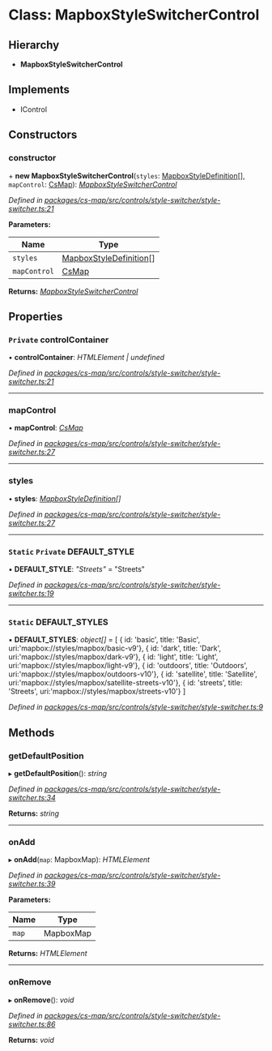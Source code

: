 # Class: MapboxStyleSwitcherControl

## Hierarchy

* **MapboxStyleSwitcherControl**

## Implements

* IControl

## Constructors

###  constructor

\+ **new MapboxStyleSwitcherControl**(`styles`: [MapboxStyleDefinition](../modules/_cs_map_src_classes_map_style_definition_.md#mapboxstyledefinition)[], `mapControl`: [CsMap](_cs_map_src_components_cs_map_cs_map_.csmap.md)): *[MapboxStyleSwitcherControl](_cs_map_src_controls_style_switcher_style_switcher_.mapboxstyleswitchercontrol.md)*

*Defined in [packages/cs-map/src/controls/style-switcher/style-switcher.ts:21](https://github.com/TNOCS/csnext/blob/34474da7/packages/cs-map/src/controls/style-switcher/style-switcher.ts#L21)*

**Parameters:**

Name | Type |
------ | ------ |
`styles` | [MapboxStyleDefinition](../modules/_cs_map_src_classes_map_style_definition_.md#mapboxstyledefinition)[] |
`mapControl` | [CsMap](_cs_map_src_components_cs_map_cs_map_.csmap.md) |

**Returns:** *[MapboxStyleSwitcherControl](_cs_map_src_controls_style_switcher_style_switcher_.mapboxstyleswitchercontrol.md)*

## Properties

### `Private` controlContainer

• **controlContainer**: *HTMLElement | undefined*

*Defined in [packages/cs-map/src/controls/style-switcher/style-switcher.ts:21](https://github.com/TNOCS/csnext/blob/34474da7/packages/cs-map/src/controls/style-switcher/style-switcher.ts#L21)*

___

###  mapControl

• **mapControl**: *[CsMap](_cs_map_src_components_cs_map_cs_map_.csmap.md)*

*Defined in [packages/cs-map/src/controls/style-switcher/style-switcher.ts:27](https://github.com/TNOCS/csnext/blob/34474da7/packages/cs-map/src/controls/style-switcher/style-switcher.ts#L27)*

___

###  styles

• **styles**: *[MapboxStyleDefinition](../modules/_cs_map_src_classes_map_style_definition_.md#mapboxstyledefinition)[]*

*Defined in [packages/cs-map/src/controls/style-switcher/style-switcher.ts:27](https://github.com/TNOCS/csnext/blob/34474da7/packages/cs-map/src/controls/style-switcher/style-switcher.ts#L27)*

___

### `Static` `Private` DEFAULT_STYLE

▪ **DEFAULT_STYLE**: *"Streets"* = "Streets"

*Defined in [packages/cs-map/src/controls/style-switcher/style-switcher.ts:19](https://github.com/TNOCS/csnext/blob/34474da7/packages/cs-map/src/controls/style-switcher/style-switcher.ts#L19)*

___

### `Static` DEFAULT_STYLES

▪ **DEFAULT_STYLES**: *object[]* =  [
        { id: 'basic', title: 'Basic', uri:'mapbox://styles/mapbox/basic-v9'},
        { id: 'dark', title: 'Dark', uri:'mapbox://styles/mapbox/dark-v9'},
        { id: 'light', title: 'Light', uri:'mapbox://styles/mapbox/light-v9'},
        { id: 'outdoors', title: 'Outdoors', uri:'mapbox://styles/mapbox/outdoors-v10'},
        { id: 'satellite', title: 'Satellite', uri:'mapbox://styles/mapbox/satellite-streets-v10'},
        { id: 'streets', title: 'Streets', uri:'mapbox://styles/mapbox/streets-v10'}
    ]

*Defined in [packages/cs-map/src/controls/style-switcher/style-switcher.ts:9](https://github.com/TNOCS/csnext/blob/34474da7/packages/cs-map/src/controls/style-switcher/style-switcher.ts#L9)*

## Methods

###  getDefaultPosition

▸ **getDefaultPosition**(): *string*

*Defined in [packages/cs-map/src/controls/style-switcher/style-switcher.ts:34](https://github.com/TNOCS/csnext/blob/34474da7/packages/cs-map/src/controls/style-switcher/style-switcher.ts#L34)*

**Returns:** *string*

___

###  onAdd

▸ **onAdd**(`map`: MapboxMap): *HTMLElement*

*Defined in [packages/cs-map/src/controls/style-switcher/style-switcher.ts:39](https://github.com/TNOCS/csnext/blob/34474da7/packages/cs-map/src/controls/style-switcher/style-switcher.ts#L39)*

**Parameters:**

Name | Type |
------ | ------ |
`map` | MapboxMap |

**Returns:** *HTMLElement*

___

###  onRemove

▸ **onRemove**(): *void*

*Defined in [packages/cs-map/src/controls/style-switcher/style-switcher.ts:86](https://github.com/TNOCS/csnext/blob/34474da7/packages/cs-map/src/controls/style-switcher/style-switcher.ts#L86)*

**Returns:** *void*

